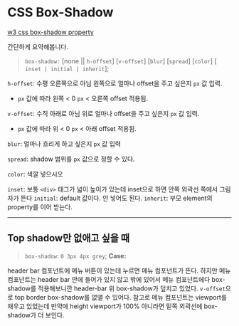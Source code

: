 # CSS Box-Shadow

[w3 css box-shadow property](https://www.w3schools.com/cssref/css3_pr_box-shadow.asp)

간단하게 요약해봅니다.

> `box-shadow:` [none || `h-offset`] [`v-offset`] [`blur`] [`spread`] [`color`] [ `inset | initial | inherit`];

`h-offset`: 수평 오른쪽으로 아님 왼쪽으로 얼마나 offset을 주고 싶은지 `px` 값 입력. 
- `px` 값에 따라 왼쪽 < 0 `px` < 오른쪽 offset 적용됨. 

`v-offset`: 수직 아래로 아님 위로 얼마나 offset을 주고 싶은지 `px` 값 입력.
- `px` 값에 따라 위 < 0 `px` < 아래 offset 적용됨. 

`blur`: 얼마나 흐리게 하고 싶은지 `px` 값 입력

`spread`: shadow 범위를 `px` 값으로 정할 수 있다. 

`color`: 색깔 넣으시오

`inset`: 보통 `<div>` 태그가 넓이 높이가 있는데 inset으로 하면 안쪽 외곽선 쪽에서 그림자가 뜬다
`initial`: default 값이다. 안 넣어도 된다. 
`inherit`: 부모 element의 property를 이어 받는다. 

---

## Top shadow만 없애고 싶을 때
> `box-shadow`: `0 3px 4px grey`;
**Case:** 

header bar 컴포넌트에 메뉴 버튼이 있는데 누르면 메뉴 컴포넌트가 뜬다. 
하지만 메뉴 컴포넌트는 header bar 안에 들어가 있지 않고 밖에 있어서 메뉴 컴포넌트에다 box-shadow를 적용해보니깐 header-bar 위 box-shadow가 덮치고 있었다. `v-offset`으로 top border box-shadow를 없앨 수 있어다. 
참고로 메뉴 컴포넌트는 viewport를 채우고 있었는데 만약에 height viewport가 100% 아니라면 밑쪽 외곽선에 box-shadow가 더 보인다.  
